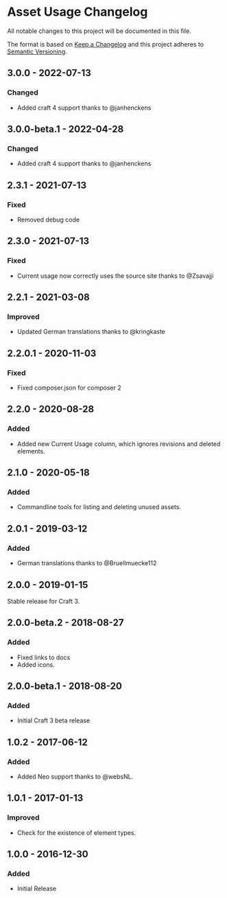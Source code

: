 # Asset Usage Changelog

All notable changes to this project will be documented in this file.

The format is based on [Keep a Changelog](http://keepachangelog.com/) and this project adheres to [Semantic Versioning](http://semver.org/).

## 3.0.0 - 2022-07-13
### Changed
- Added craft 4 support thanks to @janhenckens

## 3.0.0-beta.1 - 2022-04-28
### Changed
- Added craft 4 support thanks to @janhenckens

## 2.3.1 - 2021-07-13
### Fixed
- Removed debug code

## 2.3.0 - 2021-07-13
### Fixed
- Current usage now correctly uses the source site thanks to @Zsavajji

## 2.2.1 - 2021-03-08
### Improved
- Updated German translations thanks to @kringkaste

## 2.2.0.1 - 2020-11-03
### Fixed
- Fixed composer.json for composer 2

## 2.2.0 - 2020-08-28
### Added
- Added new Current Usage column, which ignores revisions and deleted elements.

## 2.1.0 - 2020-05-18
### Added
- Commandline tools for listing and deleting unused assets.

## 2.0.1 - 2019-03-12
### Added
- German translations thanks to @Bruellmuecke112

## 2.0.0 - 2019-01-15

Stable release for Craft 3.

## 2.0.0-beta.2 - 2018-08-27
### Added
- Fixed links to docs
- Added icons.

## 2.0.0-beta.1 - 2018-08-20
### Added
- Initial Craft 3 beta release

## 1.0.2 - 2017-06-12
### Added
- Added Neo support thanks to @websNL.

## 1.0.1 - 2017-01-13
### Improved
- Check for the existence of element types.

## 1.0.0 - 2016-12-30
### Added
- Initial Release
